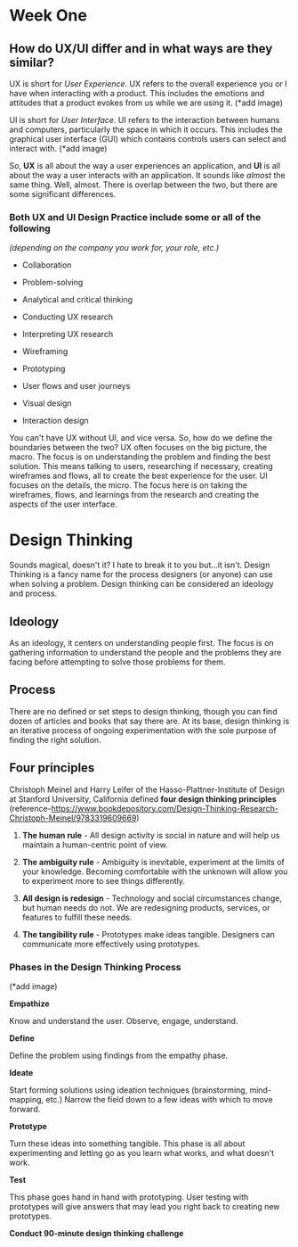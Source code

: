 # Week One

## How do UX/UI differ and in what ways are they similar?

UX is short for *User Experience*. UX refers to the overall experience you or I have when interacting with a product. This includes the emotions and attitudes that a product evokes from us while we are using it. (*add image)

UI is short for *User Interface*. UI refers to the interaction between humans and computers, particularly the space in which it occurs. This includes the graphical user interface (GUI) which contains controls users can select and interact with. (*add image)

So, **UX** is all about the way a user experiences an application, and **UI** is all about the way a user interacts with an application. It sounds like *almost* the same thing. Well, almost. There is overlap between the two, but there are some significant differences.

### Both UX and UI Design Practice include some or all of the following
*(depending on the company you work for, your role, etc.)*

* Collaboration 

* Problem-solving

* Analytical and critical thinking

* Conducting UX research

* Interpreting  UX research

* Wireframing

* Prototyping

* User flows and user journeys

* Visual design

* Interaction design

You can't have UX without UI, and vice versa. So, how do we define the boundaries between the two? UX often focuses on the big picture, the macro.  The focus is on understanding the problem and finding the best solution. This means talking to users, researching if necessary, creating wireframes and flows, all to create the best experience for the user. UI focuses on the details, the micro. The focus here is on taking the wireframes, flows, and learnings from the research and creating the aspects of the user interface. 

# Design Thinking
Sounds magical, doesn't it? I hate to break it to you but...it isn't. Design Thinking is a fancy name for the process designers (or anyone) can use when solving a problem. Design thinking can be considered an ideology and process. 

## Ideology
As an ideology, it centers on understanding people first. The focus is on gathering information to understand the people and the problems they are facing before attempting to solve those problems for them.

## Process
There are no defined or set steps to design thinking, though you can find dozen of articles and books that say there are. At its base, design thinking is an iterative process of ongoing experimentation with the sole purpose of finding the right solution.

## Four principles
Christoph Meinel and Harry Leifer of the Hasso-Plattner-Institute of Design at Stanford University, California defined **four design thinking principles** (reference-https://www.bookdepository.com/Design-Thinking-Research-Christoph-Meinel/9783319609669)

1. **The human rule** - All design activity is social in nature and will help us maintain a human-centric point of view.

1. **The ambiguity rule** - Ambiguity is inevitable, experiment at the limits of your knowledge. Becoming comfortable with the unknown will allow you to experiment more to see things differently.

1. **All design is redesign** - Technology and social circumstances change, but human needs do not. We are redesigning products, services, or features to fulfill these needs.

1. **The tangibility rule** - Prototypes make ideas tangible. Designers can communicate more effectively using prototypes.

### Phases in the Design Thinking Process
(*add image)

**Empathize**

Know and understand the user. Observe, engage, understand.

**Define**

Define the problem using findings from the empathy phase. 

**Ideate**

Start forming solutions using ideation techniques (brainstorming, mind-mapping, etc.) Narrow the field down to a few ideas with which to move forward.

**Prototype**

Turn these ideas into something tangible. This phase is all about experimenting and letting go as you learn what works, and what doesn't work.

**Test**

This phase goes hand in hand with prototyping. User testing with prototypes will give answers that may lead you right back to creating new prototypes. 

**Conduct 90-minute design thinking challenge**
